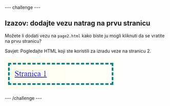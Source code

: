 --- challenge ---

## Izazov: dodajte vezu natrag na prvu stranicu

Možete li dodati vezu na `page2.html` kako biste ju mogli kliknuti da se vratite na prvu stranicu?

Savjet: Pogledajte HTML koji ste koristili za izradu veze na stranicu 2.

![screenshot](images/magazine-page1-link.png)

--- /challenge ---
